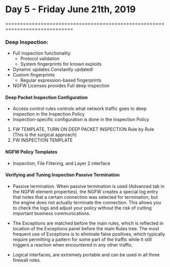 # Day 5 - Friday June 21th, 2019
=============================================================================

### Deep Inspection:

- Full inspection functionality
  - Protocol validation 
  - System fingerprints for known exploits
- Dynamic updates
    Constantly updated!
- Custom fingerprints
  - Regular expression-based fingerprints
- NGFW Licenses provides Full deep inspection


#### Deep Packet Inspection Configuration
- Access control rules controls what network traffic goes to deep inspection  in the Inspection Policy
- Inspection-specific configuration is done in the Inspection Policy

1. FW TEMPLATE, TURN ON DEEP PACKET INSPECTION Rule by Rule (This is the surgical approach)
2. FW INSPECTION TEMPLATE


#### NGFW Policy Templates
- Inspection, File Filtering, and Layer 2 interface

#### Verifying and Tuning Inspection Passive Termination
- Passive termination. When passive termination is used (Advanced tab
   in the NGFW element properties), the NGFW creates a special log
    entry that notes that a certain connection was selected for
     termination, but the engine does not actually terminate the
      connection. This allows you to check the logs and adjust your
       policy without the risk of cutting important business
        communications.

- The Exceptions are matched before the main rules, which is reflected
 in location of the Exceptions panel before the main Rules tree. The
  most frequent use of Exceptions is to eliminate false positives,
   which typically require permitting a pattern for some part of the
   traffic while it still triggers a reaction when encountered in any
    other traffic.

- Logical interfaces, are extremely portable and can be used in all three firewall roles.
